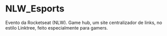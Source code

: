 # NLW_Esports
 Evento da Rocketseat (NLW). Game hub, um site centralizador de links, no estilo Linktree, feito especialmente para gamers.